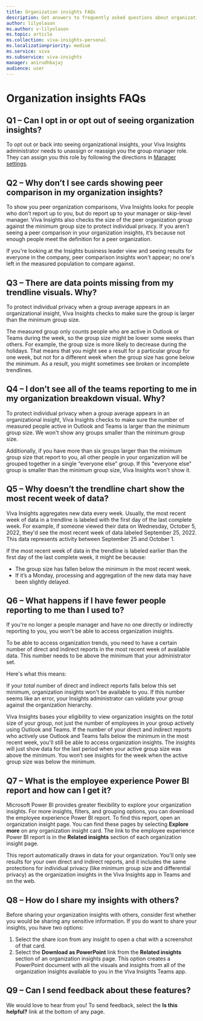```yaml
---
title: Organization insights FAQs
description: Get answers to frequently asked questions about organization insights in Microsoft Viva Insights 
author: lilyolason
ms.author: v-lilyolason
ms.topic: article
ms.collection: viva-insights-personal
ms.localizationpriority: medium 
ms.service: viva
ms.subservice: viva-insights
manager: anirudhbajaj
audience: user
---
```


# Organization insights FAQs

## Q1 – Can I opt in or opt out of seeing organization insights?

To opt out or back into seeing organizational insights, your Viva Insights administrator needs to unassign or reassign you the group manager role. They can assign you this role by following the directions in [Manager settings](../../advanced/setup-maint/manager-settings.md).

<!--Diego to verify?-->

## Q2 – Why don’t I see cards showing peer comparison in my organization insights?

To show you peer organization comparisons, Viva Insights looks for people who don’t report up to you, but do report up to your manager or skip-level manager. Viva Insights also checks the size of the peer organization group against the minimum group size to protect individual privacy. If you aren't seeing a peer comparison in your organization insights, it’s because not enough people meet the definition for a peer organization.

If you're looking at the Insights business leader view and seeing results for everyone in the company, peer comparison insights won't appear; no one's left in the measured population to compare against.

<!--Is the IBL view controlled through the dropdown menu at the top right of the org insights card?-->


## Q3 – There are data points missing from my trendline visuals. Why?

To protect individual privacy when a group average appears in an organizational insight, Viva Insights checks to make sure the group is larger than the minimum group size.   

The measured group only counts people who are active in Outlook or Teams during the week, so the group size might be lower some weeks than others. For example, the group size is more likely to decrease during the holidays. That means that you might see a result for a particular group for one week, but not for a different week when the group size has gone below the minimum. As a result, you might sometimes see broken or incomplete trendlines.

## Q4 – I don’t see all of the teams reporting to me in my organization breakdown visual. Why?

To protect individual privacy when a group average appears in an organizational insight, Viva Insights checks to make sure the number of measured people active in Outlook and Teams is larger than the minimum group size. We won't show any groups smaller than the minimum group size.

Additionally, if you have more than six groups larger than the minimum group size that report to you, all other people in your organization will be grouped together in a single “everyone else” group. If this "everyone else" group is smaller than the minimum group size, Viva Insights won't show it. 

## Q5 – Why doesn’t the trendline chart show the most recent week of data?

Viva Insights aggregates new data every week. Usually, the most recent week of data in a trendline is labeled with the first day of the last complete week. For example, if someone viewed their data on Wednesday, October 5, 2022, they'd see the most recent week of data labeled September 25, 2022. This data represents activity between September 25 and October 1.

If the most recent week of data in the trendline is labeled earlier than the first day of the last complete week, it might be because:

* The group size has fallen below the minimum in the most recent week.
* If it’s a Monday, processing and aggregation of the new data may have been slightly delayed.

## Q6 – What happens if I have fewer people reporting to me than I used to?

If you're no longer a people manager and have no one directly or indirectly reporting to you, you won't be able to access organization insights.

To be able to access organization trends, you need to have a certain number of direct and indirect reports in the most recent week of available data. This number needs to be above the minimum that your administrator set. 

Here's what this means:

If your *total* number of direct and indirect reports falls below this set minimum, organization insights won't be available to you. If this number seems like an error, your Insights administrator can validate your group against the organization hierarchy.

Viva Insights bases your eligibility to view organization insights on the *total* size of your group, not just the number of employees in your group actively using Outlook and Teams. If the number of your direct and indirect reports who actively use  Outlook and Teams falls below the minimum in the most recent week, you'll still be able to access organization insights. The insights will just show data for the last period when your active group size was above the minimum. You won’t see insights for the week when the active group size was below the minimum. 

## Q7 – What is the employee experience Power BI report and how can I get it?

Microsoft Power BI provides greater flexibility to explore your organization insights. For more insights, filters, and grouping options, you can download the employee experience Power BI report. To find this report, open an organization insight page. You can find these pages by selecting **Explore more** <!--Show details?--> on any organization insight card. The link to the employee experience Power BI report is in the **Related insights** section of each organization insight page. 

This report automatically draws in data for your organization. You'll only see results for your own direct and indirect reports, and it includes the same protections for individual privacy (like minimum group size and differential privacy) as the organization insights in the Viva Insights app in Teams and on the web.

<!--does this open in PBI? Not able to replicate these instructions in my PPE tenant.-->

## Q8 – How do I share my insights with others?

Before sharing your organization insights with others, consider first whether you would be sharing any sensitive information. If you do want to share your insights, you have two options:

1. Select the share icon from any insight to open a chat with a screenshot of that card.
1. Select the **Download as PowerPoint** link from the **Related insights** section of an organization insights page. This option creates a PowerPoint document with all the visuals and insights from all of the organization insights available to you in the Viva Insights Teams app.

<!--Not able to replicate these instructions in my PPE tenant.-->


## Q9 – Can I send feedback about these features?

We would love to hear from you! To send feedback, select the **Is this helpful?** link at the bottom of any page.








